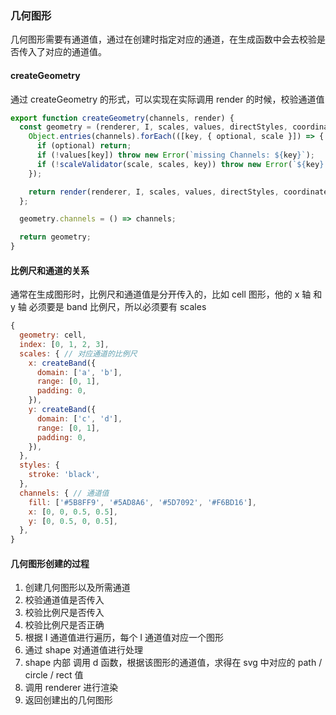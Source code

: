 ### 几何图形

几何图形需要有通道值，通过在创建时指定对应的通道，在生成函数中会去校验是否传入了对应的通道值。

#### createGeometry

通过 createGeometry 的形式，可以实现在实际调用 render 的时候，校验通道值

```javascript
export function createGeometry(channels, render) {
  const geometry = (renderer, I, scales, values, directStyles, coordinate) => {
    Object.entries(channels).forEach(([key, { optional, scale }]) => {
      if (optional) return;
      if (!values[key]) throw new Error(`missing Channels: ${key}`);
      if (!scaleValidator(scale, scales, key)) throw new Error(`${key} channels need a scale`);
    });

    return render(renderer, I, scales, values, directStyles, coordinate);
  };

  geometry.channels = () => channels;

  return geometry;
}
```

#### 比例尺和通道的关系

通常在生成图形时，比例尺和通道值是分开传入的，比如 cell 图形，他的 x 轴 和 y 轴 必须要是 band 比例尺，所以必须要有 scales

```javascript
{
  geometry: cell,
  index: [0, 1, 2, 3],
  scales: { // 对应通道的比例尺
    x: createBand({
      domain: ['a', 'b'],
      range: [0, 1],
      padding: 0,
    }),
    y: createBand({
      domain: ['c', 'd'],
      range: [0, 1],
      padding: 0,
    }),
  },
  styles: {
    stroke: 'black',
  },
  channels: { // 通道值
    fill: ['#5B8FF9', '#5AD8A6', '#5D7092', '#F6BD16'],
    x: [0, 0, 0.5, 0.5],
    y: [0, 0.5, 0, 0.5],
  },
}
```

#### 几何图形创建的过程

1. 创建几何图形以及所需通道
2. 校验通道值是否传入
3. 校验比例尺是否传入
4. 校验比例尺是否正确
5. 根据 I 通道值进行遍历，每个 I 通道值对应一个图形
6. 通过 shape 对通道值进行处理
7. shape 内部 调用 d 函数，根据该图形的通道值，求得在 svg 中对应的 path / circle / rect 值
8. 调用 renderer 进行渲染
9. 返回创建出的几何图形
